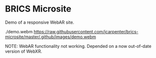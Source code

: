 # BRICS Microsite

Demo of a responsive WebAR site.

./demo.webm
https://raw.githubusercontent.com/jcarpenter/brics-microsite/master/.github/images/demo.webm

NOTE: WebAR functionality not working. Depended on a now out-of-date version of WebXR.